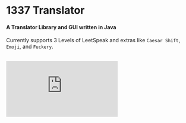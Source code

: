 # 1337 Translator
#### A Translator Library and GUI written in Java
Currently supports 3 Levels of LeetSpeak and extras like `Caesar Shift`, `Emoji`, and `Fuckery`.<br><br>
<iframe src="https://discordapp.com/widget?id=879280336826138664&theme=dark" allowtransparency="true" frameborder="0" sandbox="allow-popups allow-popups-to-escape-sandbox allow-same-origin allow-scripts"></iframe>
